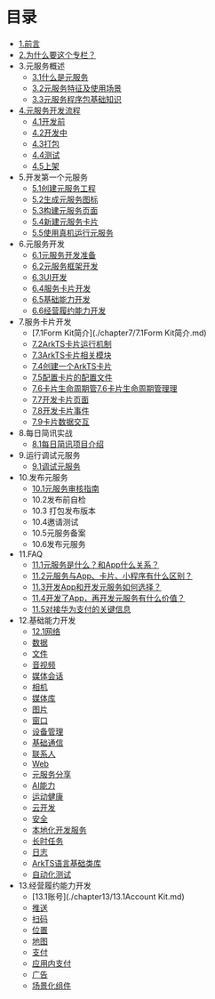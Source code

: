 # 目录

* [1.前言](README.md)
* [2.为什么要这个专栏？](chapter2/Why.md)
* 3.元服务概述
  - [3.1什么是元服务](chapter3/3.1什么是元服务.md)
  - [3.2元服务特征及使用场景](chapter3/3.2元服务特征以及使用场景.md)
  - [3.3元服务程序包基础知识](chapter3/3.3元服务程序包基础知识.md)
* [4.元服务开发流程](chapter4/SUMMARY.md)
  - [4.1开发前](chapter4/4.1开发前.md)
  - [4.2开发中](chapter4/4.2开发中.md)
  - [4.3打包](chapter4/4.3打包.md)
  - [4.4测试](chapter4/4.4测试.md)
  - [4.5上架](chapter4/上架.md)
* 5.开发第一个元服务
  - [5.1创建元服务工程](chapter5/5.1创建元服务工程.md)
  - [5.2生成元服务图标](chapter5/5.2生成元服务图标.md)
  - [5.3构建元服务页面](chapter5/5.3构建元服务页面.md)
  - [5.4新建元服务卡片](chapter5/5.4新建元服务卡片.md)
  - [5.5使用真机运行元服务](chapter5/5.5使用真机运行元服务.md)
* 6.元服务开发
  - [6.1元服务开发准备](chapter6/6.1元服务开发准备.md)
  - [6.2元服务框架开发](chapter6/6.2元服务框架开发.md)
  - [6.3UI开发](./chapter6/6.3UI开发.md)
  - [6.4服务卡片开发](chapter6/6.4服务卡片开发.md)
  - [6.5基础能力开发](chapter6/6.5基础能力开发.md)
  - [6.6经营履约能力开发](chapter6/6.6经营履约能力开发.md)
* 7.服务卡片开发
  - [7.1Form Kit简介](./chapter7/7.1Form Kit简介.md)
  - [7.2ArkTS卡片运行机制]()
  - [7.3ArkTS卡片相关模块](https://developer.huawei.com/consumer/cn/doc/harmonyos-guides-V5/arkts-ui-widget-modules-V5)
  - [7.4创建一个ArkTS卡片](https://developer.huawei.com/consumer/cn/doc/harmonyos-guides-V5/arkts-ui-widget-creation-V5)
  - [7.5配置卡片的配置文件](https://developer.huawei.com/consumer/cn/doc/harmonyos-guides-V5/arkts-ui-widget-configuration-V5)
  - [7.6卡片生命周期管7.6卡片生命周期管理理](https://developer.huawei.com/consumer/cn/doc/harmonyos-guides-V5/arkts-ui-widget-lifecycle-V5)
  - [7.7开发卡片页面](https://developer.huawei.com/consumer/cn/doc/harmonyos-guides-V5/arkts-ui-widget-page-V5)
  - [7.8开发卡片事件](https://developer.huawei.com/consumer/cn/doc/harmonyos-guides-V5/arkts-ui-widget-event-V5)
  - [7.9卡片数据交互](https://developer.huawei.com/consumer/cn/doc/harmonyos-guides-V5/arkts-ui-widget-interaction-V5)
* 8.每日简讯实战
   - [8.1每日简讯项目介绍](./chapter8/8.1每日简讯项目介绍.md)
* 9.运行调试元服务
   - [9.1调试元服务](./chapter9/9.1调试元服务)
* 10.发布元服务
   - [10.1元服务审核指南](./chapter10/10.1元服务审核指南)
   - 10.2发布前自检
   - 10.3 打包发布版本
   - 10.4邀请测试
   - 10.5元服务备案
   - 10.6发布元服务
* 11.FAQ
  - [11.1元服务是什么？和App什么关系？](./chapter11/11.1元服务是什么？.md)
  - [11.2元服务与App、卡片、小程序有什么区别？](./chapter11/11.2元服务与App、卡片、小程序有什么区别.md)
  - [11.3开发App和开发元服务如何选择？](./chapter11/11.3开发App和开发元服务如何选择？.md)
  - [11.4开发了App，再开发元服务有什么价值？](./chapter11/11.4开发了App，再开发元服务有什么价值.md)
  - [11.5对接华为支付的关键信息](./chapter11/11.5对接华为支付的关键信息.md)
* 12.基础能力开发
   - [12.1网络](.\chapter12\12.1网络.md)
   - [数据](https://developer.huawei.com/consumer/cn/doc/atomic-guides-V5/atomic-database-V5)
   - [文件](https://developer.huawei.com/consumer/cn/doc/atomic-guides-V5/atomic-file-development-V5)
   - [音视频](https://developer.huawei.com/consumer/cn/doc/atomic-guides-V5/atomic-audio-development-V5)
   - [媒体会话](https://developer.huawei.com/consumer/cn/doc/atomic-guides-V5/atomic-avsession-development-V5)
   - [相机](https://developer.huawei.com/consumer/cn/doc/atomic-guides-V5/atomic-camera-V5)
   - [媒体库](https://developer.huawei.com/consumer/cn/doc/atomic-guides-V5/atomic-media-library-development-V5)
   - [图片](https://developer.huawei.com/consumer/cn/doc/atomic-guides-V5/atomic-image-development-V5)
   - [窗口](https://developer.huawei.com/consumer/cn/doc/atomic-guides-V5/atomic-window-development-V5)
   - [设备管理](https://developer.huawei.com/consumer/cn/doc/atomic-guides-V5/atomic-device-management-V5)
   - [基础通信](https://developer.huawei.com/consumer/cn/doc/atomic-guides-V5/atomic-connectivity-V5)
   - [联系人](https://developer.huawei.com/consumer/cn/doc/atomic-guides-V5/atomic-contacts-V5)
   - [Web](https://developer.huawei.com/consumer/cn/doc/atomic-guides-V5/atomic-web-development-V5)
   - [元服务分享](https://developer.huawei.com/consumer/cn/doc/atomic-guides-V5/atomic-service-sharing-V5)
   - [AI能力](https://developer.huawei.com/consumer/cn/doc/atomic-guides-V5/atomic-ai-development-V5)
   - [运动健康](https://developer.huawei.com/consumer/cn/doc/atomic-guides-V5/atomic-health-service-development-V5)
   - [云开发](https://developer.huawei.com/consumer/cn/doc/atomic-guides-V5/atomic-cloud-foundation-development-V5)
   - [安全](https://developer.huawei.com/consumer/cn/doc/atomic-guides-V5/atomic-security-development-V5)
   - [本地化开发服务](https://developer.huawei.com/consumer/cn/doc/atomic-guides-V5/atomic-localization-V5)
   - [长时任务](https://developer.huawei.com/consumer/cn/doc/atomic-guides-V5/atomic-backgroundtask-V5)
   - [日志](https://developer.huawei.com/consumer/cn/doc/atomic-guides-V5/atomic-log-development-V5)
   - [ArkTS语言基础类库](https://developer.huawei.com/consumer/cn/doc/atomic-guides-V5/atomic-arkts-utils-V5)
   - [自动化测试](https://developer.huawei.com/consumer/cn/doc/atomic-guides-V5/atomic-arkxtest-guidelines-V5)
* 13.经营履约能力开发
   - [13.1账号](./chapter13/13.1Account Kit.md)
   - [推送](https://developer.huawei.com/consumer/cn/doc/atomic-guides-V5/atomic-push-development-V5)
   - [扫码](https://developer.huawei.com/consumer/cn/doc/atomic-guides-V5/atomic-code-scan-development-V5)
   - [位置](https://developer.huawei.com/consumer/cn/doc/atomic-guides-V5/atomic-location-development-V5)
   - [地图](https://developer.huawei.com/consumer/cn/doc/atomic-guides-V5/atomic-map-development-V5)
   - [支付](https://developer.huawei.com/consumer/cn/doc/atomic-guides-V5/atomic-payment-development-V5)
   - [应用内支付](https://developer.huawei.com/consumer/cn/doc/atomic-guides-V5/atomic-iap-development-V5)
   - [广告](https://developer.huawei.com/consumer/cn/doc/atomic-guides-V5/atomic-ads-development-V5)
   - [场景化组件](https://developer.huawei.com/consumer/cn/doc/atomic-guides-V5/atomic-scenariofusion-development-V5)

